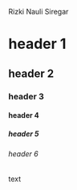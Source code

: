 Rizki Nauli Siregar
# header 1
## header 2
### header 3
#### header 4
##### header 5
###### header 6
text

